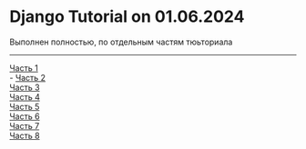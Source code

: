 # Django Tutorial on 01.06.2024
Выполнен полностью, по отдельным частям тюьториала <hr>
<a href = "https://docs.djangoproject.com/en/5.0/intro/tutorial01/">Часть 1</a><br> - 
<a href = "https://docs.djangoproject.com/en/5.0/intro/tutorial02/">Часть 2</a><br>
<a href = "https://docs.djangoproject.com/en/5.0/intro/tutorial03/">Часть 3</a><br>
<a href = "https://docs.djangoproject.com/en/5.0/intro/tutorial04/">Часть 4</a><br>
<a href = "https://docs.djangoproject.com/en/5.0/intro/tutorial05/">Часть 5</a><br>
<a href = "https://docs.djangoproject.com/en/5.0/intro/tutorial06/">Часть 6</a><br>
<a href = "https://docs.djangoproject.com/en/5.0/intro/tutorial07/">Часть 7</a><br>
<a href = "https://docs.djangoproject.com/en/5.0/intro/tutorial07/">Часть 8</a><br>
